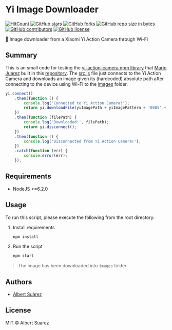# Yi Image Downloader

[![HitCount](http://hits.dwyl.io/AlbertSuarez/yi-image-downloader.svg)](http://hits.dwyl.io/AlbertSuarez/yi-image-downloader)
[![GitHub stars](https://img.shields.io/github/stars/AlbertSuarez/yi-image-downloader.svg)](https://GitHub.com/AlbertSuarez/yi-image-downloader/stargazers/)
[![GitHub forks](https://img.shields.io/github/forks/AlbertSuarez/yi-image-downloader.svg)](https://GitHub.com/AlbertSuarez/yi-image-downloader/network/)
[![GitHub repo size in bytes](https://img.shields.io/github/repo-size/AlbertSuarez/yi-image-downloader.svg)](https://github.com/AlbertSuarez/yi-image-downloader)
[![GitHub contributors](https://img.shields.io/github/contributors/AlbertSuarez/yi-image-downloader.svg)](https://GitHub.com/AlbertSuarez/yi-image-downloader/graphs/contributors/)
[![GitHub license](https://img.shields.io/github/license/AlbertSuarez/yi-image-downloader.svg)](https://github.com/AlbertSuarez/yi-image-downloader/blob/master/LICENSE)

📸 Image downloader from a Xiaomi Yi Action Camera through Wi-Fi

## Summary

This is an small code for testing the [yi-action-camera npm library](https://www.npmjs.com/package/yi-action-camera) that [Mario Juárez](https://github.com/mariomka) built in this [repository](https://github.com/mariomka/yi-action-camera). The [src.js](src.js) file just connects to the Yi Action Camera and downloads an image given its (hardcoded) absolute path after connecting to the device using Wi-Fi to the [images](images/) folder.

```javascript
yi.connect()
    .then(function () {
        console.log('Connected to Yi Action Camera!');
        return yi.downloadFile(yiImagePath + yiImagePattern + '0085' + yiImageFormat, imageOutputFolder);
    })
    .then(function (filePath) {
        console.log('Downloaded:', filePath);
        return yi.disconnect();
    })
    .then(function () {
        console.log('Disconnected from Yi Action Camera!');
    })
    .catch(function (err) {
        console.error(err);
    });
```

## Requirements

- NodeJS >=6.2.0

## Usage

To run this script, please execute the following from the root directory:

1. Install requirements
   ```bash
   npm install
   ```

2. Run the script
   ```bash
   npm start
   ```

> The image has been downloaded into `images` folder.

## Authors

- [Albert Suàrez](https://github.com/AlbertSuarez)

## License

MIT © Albert Suarez
